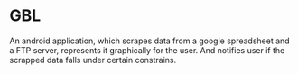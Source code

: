 # GBL
An android application, which scrapes data from a google spreadsheet and a FTP server, represents it graphically for the user. And notifies user if the scrapped data falls under certain constrains.
